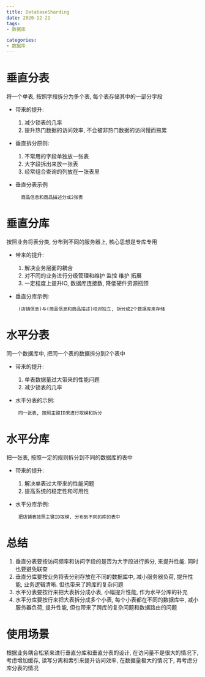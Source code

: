 ```yaml
---
title: DatabaseSharding  
date: 2020-12-21  
tags:
- 数据库

categories:
- 数据库
---
```


# 垂直分表
将一个单表, 按照字段拆分为多个表, 每个表存储其中的一部分字段
* 带来的提升:
  1. 减少锁表的几率
  2. 提升热门数据的访问效率, 不会被非热门数据的访问慢而拖累
* 垂直拆分原则:
  1. 不常用的字段单独放一张表
  2. 大字段拆出来放一张表
  3. 经常组合查询的列放在一张表里
* 垂直分表示例
  
        商品信息和商品描述分成2张表
    
# 垂直分库
按照业务将表分类, 分布到不同的服务器上, 核心思想是专库专用
* 带来的提升:
    1. 解决业务层面的耦合
    2. 对不同的业务进行分级管理和维护 监控 维护 拓展
    3. 一定程度上提升IO, 数据库连接数, 降低硬件资源瓶颈
* 垂直分库示例:

       (店铺信息)与(商品信息和商品描述)相对独立, 拆分成2个数据库来存储
 
# 水平分表
 同一个数据库中, 把同一个表的数据拆分到2个表中
 * 带来的提升:
    1. 单表数据量过大带来的性能问题
    2. 减少锁表的几率
 * 水平分表的示例:
 
        同一张表, 按照主键ID来进行取模和拆分
        
# 水平分库
 把一张表, 按照一定的规则拆分到不同的数据库的表中
 * 带来的提升:
    1. 解决单表过大带来的性能问题
    2. 提高系统的稳定性和可用性
 * 水平分库示例:
 
        把店铺表按照主键ID取模, 分布到不同的库的表中
        
# 总结
1. 垂直分表要按访问频率和访问字段的是否为大字段进行拆分, 来提升性能. 同时也要避免联查
2. 垂直分库要按业务将表分别存放在不同的数据库中, 减小服务器负荷, 提升性能, 业务逻辑清晰. 但也带来了跨库的复杂问题
3. 水平分表要按行来把大表拆分成小表, 小幅提升性能, 作为水平分库的补充
4. 水平分库要按行来把大表拆分成多个小表, 每个小表都在不同的数据库中, 减小服务器负荷, 提升性能, 但也带来了跨库的复杂问题和数据路由的问题

# 使用场景
根据业务耦合松紧来进行垂直分库和垂直分表的设计, 在访问量不是很大的情况下, 考虑增加缓存, 读写分离和索引来提升访问效率, 在数据量极大的情况下, 再考虑分库分表的情况

 
  
